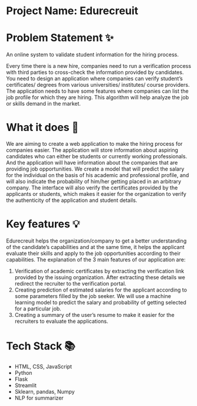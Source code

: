 # Project Name: Edurecreuit
# Problem Statement ✨

An online system to validate student information for the hiring process.

Every time there is a new hire, companies need to run a verification process with third parties to cross-check the information provided by candidates. You need to design an application where companies can verify student’s certificates/ degrees from various universities/ institutes/ course providers. The application needs to have some features where companies can list the job profile for which they are hiring. This algorithm will help analyze the job or skills demand in the market.

# What it does 🤖
We are aiming to create a web application to make the hiring process for companies easier. The application will store information about aspiring candidates who can either be students or currently working professionals. And the application will have information about the companies that are providing job opportunities. We create a model that will predict the salary for the individual on the basis of his academic and professional profile, and will also indicate the probability of him/her getting placed in an arbitrary company. The interface will also verify the certificates provided by the applicants or students, which makes it easier for the organization to verify the authenticity of the application and student details. 

# Key features 💡
Edurecreuit helps the organization/company to get a better understanding of the candidate’s capabilities and at the same time, it helps the applicant evaluate their skills and apply to the job opportunities according to their capabilities. The explanation of the 3 main features of our application are: 

1. Verification of academic certificates by extracting the verification link provided by the issuing organization. After extracting these details we redirect the recruiter to the verification portal. 
2. Creating prediction of estimated salaries for the applicant according to some parameters filled by the job seeker. We will use a machine learning model to predict the salary and probability of getting selected for a particular job. 
3. Creating a summary of the user’s resume to make it easier for the recruiters to evaluate the applications. 

# Tech Stack 📚

- HTML, CSS, JavaScript
- Python
- Flask
- Streamlit
- Sklearn, pandas, Numpy
- NLP for summarizer

